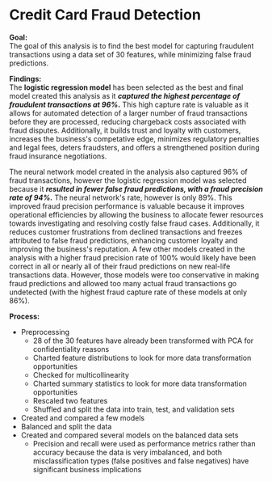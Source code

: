 # Credit Card Fraud Detection

**Goal:**<br>
The goal of this analysis is to find the best model for capturing fraudulent transactions using a data set of 30 features, while minimizing false fraud predictions.


**Findings:**<br>
The **logistic regression model** has been selected as the best and final model created this analysis as it **_captured the highest percentage of fraudulent transactions at 96%_.** This high capture rate is valuable as it allows for automated detection of a larger number of fraud transactions before they are processed, reducing chargeback costs associated with fraud disputes. Additionally, it builds trust and loyalty with customers, increases the business's competative edge, minimizes regulatory penalties and legal fees, deters fraudsters, and offers a strengthened position during fraud insurance negotiations.  

The neural network model created in the analysis also captured 96% of fraud transactions, however the logistic regression model was selected because it **_resulted in fewer false fraud predictions, with a  fraud precision rate of 94%._** The neural network's rate, however is only 89%. This improved fraud precision performance is valuable because it improves operational efficiencies by allowing the business to allocate fewer resources towards investigating and resolving costly false fraud cases. Additionally, it reduces customer frustrations from declined transactions and freezes attributed to false fraud predictions, enhancing customer loyalty and improving the business's reputation. A few other models created in the analysis with a higher fraud precision rate of 100% would likely have been correct in all or nearly all of their fraud predictions on new real-life transactions data. However, those models were too conservative in making fraud predictions and allowed too many actual fraud transactions go undetected (with the highest fraud capture rate of these models at only 86%). 

**Process:**<br>
* Preprocessing
  * 28 of the 30 features have already been transformed with PCA for confidentiality reasons
  * Charted feature distributions to look for more data transformation opportunities
  * Checked for multicollinearity 
  * Charted summary statistics to look for more data transformation opportunities
  * Rescaled two features
  * Shuffled and split the data into train, test, and validation sets
* Created and compared a few models
* Balanced and split the data
* Created and compared several models on the balanced data sets
  * Precision and recall were used as performance metrics rather than accuracy because the data is very imbalanced, and both misclassification types (false positives and false negatives) have significant business implications



